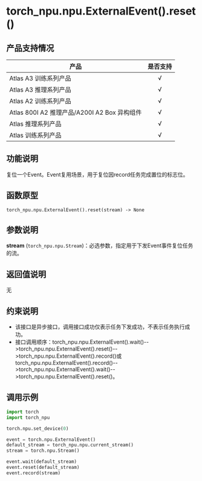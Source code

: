 # torch_npu.npu.ExternalEvent().reset()
## 产品支持情况

| 产品                                                         | 是否支持 |
| ------------------------------------------------------------ | :------: |
|<term>Atlas A3 训练系列产品</term>            |    √     |
|<term>Atlas A3 推理系列产品</term>   | √  |
|<term>Atlas A2 训练系列产品</term>  | √   |
|<term>Atlas 800I A2 推理产品/A200I A2 Box 异构组件</term> |    √     |
|<term>Atlas 推理系列产品</term>                                       |    √     |
|<term>Atlas 训练系列产品</term>                                       |    √     |


## 功能说明

复位一个Event。Event复用场景，用于复位因record任务完成置位的标志位。

## 函数原型

```
torch_npu.npu.ExternalEvent().reset(stream) -> None
```

## 参数说明

**stream** (`torch_npu.npu.Stream`)：必选参数，指定用于下发Event事件复位任务的流。

## 返回值说明

无

## 约束说明

- 该接口是异步接口，调用接口成功仅表示任务下发成功，不表示任务执行成功。
- 接口调用顺序：torch_npu.npu.ExternalEvent().wait()-->torch_npu.npu.ExternalEvent().reset()-->torch_npu.npu.ExternalEvent().record()或torch_npu.npu.ExternalEvent().record()-->torch_npu.npu.ExternalEvent().wait()-->torch_npu.npu.ExternalEvent().reset()。

## 调用示例
```python
import torch
import torch_npu

torch.npu.set_device(0)

event = torch.npu.ExternalEvent()
default_stream = torch_npu.npu.current_stream()
stream = torch.npu.Stream()

event.wait(default_stream)
event.reset(default_stream)
event.record(stream)
```
